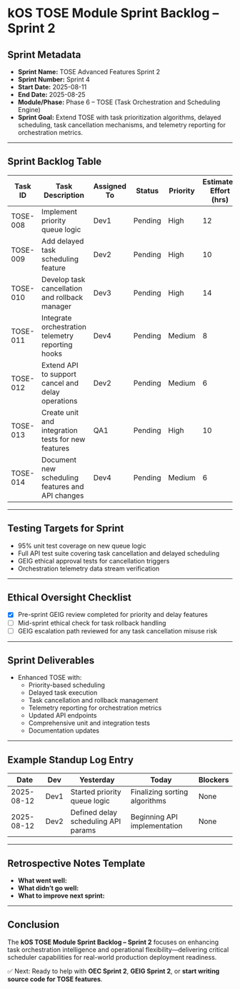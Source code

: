 # kOS TOSE Module Sprint Backlog – Sprint 2

## Sprint Metadata

- **Sprint Name:** TOSE Advanced Features Sprint 2
- **Sprint Number:** Sprint 4
- **Start Date:** 2025-08-11
- **End Date:** 2025-08-25
- **Module/Phase:** Phase 6 – TOSE (Task Orchestration and Scheduling Engine)
- **Sprint Goal:** Extend TOSE with task prioritization algorithms, delayed scheduling, task cancellation mechanisms, and telemetry reporting for orchestration metrics.

---

## Sprint Backlog Table

| Task ID | Task Description | Assigned To | Status | Priority | Estimated Effort (hrs) | GEIG Impact | Dependencies |
|------|----|----|---|---|---|---|---|
| TOSE-008 | Implement priority queue logic | Dev1 | Pending | High | 12 | Medium | TOSE-001 |
| TOSE-009 | Add delayed task scheduling feature | Dev2 | Pending | High | 10 | Medium | TOSE-008 |
| TOSE-010 | Develop task cancellation and rollback manager | Dev3 | Pending | High | 14 | High | TOSE-002 |
| TOSE-011 | Integrate orchestration telemetry reporting hooks | Dev4 | Pending | Medium | 8 | Low | TOSE-003 |
| TOSE-012 | Extend API to support cancel and delay operations | Dev2 | Pending | Medium | 6 | Low | TOSE-010 |
| TOSE-013 | Create unit and integration tests for new features | QA1 | Pending | High | 10 | Medium | TOSE-008, TOSE-009, TOSE-010 |
| TOSE-014 | Document new scheduling features and API changes | Dev4 | Pending | Medium | 6 | Low | TOSE-012 |

---

## Testing Targets for Sprint

- 95% unit test coverage on new queue logic
- Full API test suite covering task cancellation and delayed scheduling
- GEIG ethical approval tests for cancellation triggers
- Orchestration telemetry data stream verification

---

## Ethical Oversight Checklist

- [x] Pre-sprint GEIG review completed for priority and delay features
- [ ] Mid-sprint ethical check for task rollback handling
- [ ] GEIG escalation path reviewed for any task cancellation misuse risk

---

## Sprint Deliverables

- Enhanced TOSE with:
  - Priority-based scheduling
  - Delayed task execution
  - Task cancellation and rollback management
  - Telemetry reporting for orchestration metrics
  - Updated API endpoints
  - Comprehensive unit and integration tests
  - Documentation updates

---

## Example Standup Log Entry

| Date | Dev | Yesterday | Today | Blockers |
|---|---|---|---|---|
| 2025-08-12 | Dev1 | Started priority queue logic | Finalizing sorting algorithms | None |
| 2025-08-12 | Dev2 | Defined delay scheduling API params | Beginning API implementation | None |

---

## Retrospective Notes Template

- **What went well:**
- **What didn’t go well:**
- **What to improve next sprint:**

---

## Conclusion
The **kOS TOSE Module Sprint Backlog – Sprint 2** focuses on enhancing task orchestration intelligence and operational flexibility—delivering critical scheduler capabilities for real-world production deployment readiness.

✅ Next: Ready to help with **OEC Sprint 2**, **GEIG Sprint 2**, or **start writing source code for TOSE features**.

